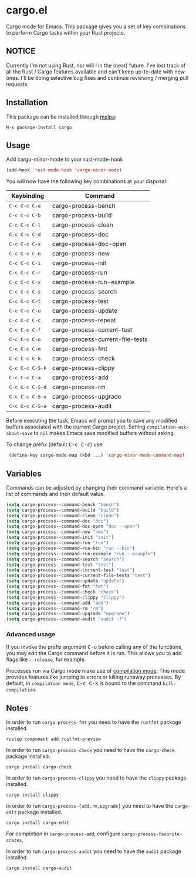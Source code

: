 # cargo.el

Cargo mode for Emacs. This package gives you a set of key combinations to perform Cargo tasks within your Rust projects.

## NOTICE

Currently I'm not using Rust, nor will I in the (near) future. I've lost track
of all the Rust / Cargo features available and can't keep up-to-date with new
ones. I'll be doing selective bug fixes and continue reviewing / merging pull
requests.

## Installation

This package can be installed through [melpa](https://melpa.org/):

```
M-x package-install cargo
```

## Usage

Add cargo-minor-mode to your rust-mode-hook

```el
(add-hook 'rust-mode-hook 'cargo-minor-mode)
```

You will now have the following key combinations at your disposal:

 Keybinding             | Command
------------------------|----------------------
 <kbd>C-c C-c C-e</kbd> | cargo-process-bench
 <kbd>C-c C-c C-b</kbd> | cargo-process-build
 <kbd>C-c C-c C-l</kbd> | cargo-process-clean
 <kbd>C-c C-c C-d</kbd> | cargo-process-doc
 <kbd>C-c C-c C-v</kbd> | cargo-process-doc-open
 <kbd>C-c C-c C-n</kbd> | cargo-process-new
 <kbd>C-c C-c C-i</kbd> | cargo-process-init
 <kbd>C-c C-c C-r</kbd> | cargo-process-run
 <kbd>C-c C-c C-x</kbd> | cargo-process-run-example
 <kbd>C-c C-c C-s</kbd> | cargo-process-search
 <kbd>C-c C-c C-t</kbd> | cargo-process-test
 <kbd>C-c C-c C-u</kbd> | cargo-process-update
 <kbd>C-c C-c C-c</kbd> | cargo-process-repeat
 <kbd>C-c C-c C-f</kbd> | cargo-process-current-test
 <kbd>C-c C-c C-o</kbd> | cargo-process-current-file-tests
 <kbd>C-c C-c C-m</kbd> | cargo-process-fmt
 <kbd>C-c C-c C-k</kbd> | cargo-process-check
 <kbd>C-c C-c C-S-k</kbd> | cargo-process-clippy
 <kbd>C-c C-c C-a</kbd> | cargo-process-add
 <kbd>C-c C-c C-S-d</kbd> | cargo-process-rm
 <kbd>C-c C-c C-S-u</kbd> | cargo-process-upgrade
 <kbd>C-c C-c C-S-a</kbd> | cargo-process-audit

Before executing the task, Emacs will prompt you to save any modified buffers
associated with the current Cargo project. Setting `compilation-ask-about-save`
to `nil` makes Emacs save modified buffers without asking.

To change prefix (default <kbd>C-c C-c</kbd>) use:

```el
 (define-key cargo-mode-map (kbd ...) 'cargo-minor-mode-command-map)
```

## Variables

Commands can be adjusted by changing their command variable.
Here's a list of commands and their default value.

```el
(setq cargo-process--command-bench "bench")
(setq cargo-process--command-build "build")
(setq cargo-process--command-clean "clean")
(setq cargo-process--command-doc "doc")
(setq cargo-process--command-doc-open "doc --open")
(setq cargo-process--command-new "new")
(setq cargo-process--command-init "init")
(setq cargo-process--command-run "run")
(setq cargo-process--command-run-bin "run --bin")
(setq cargo-process--command-run-example "run --example")
(setq cargo-process--command-search "search")
(setq cargo-process--command-test "test")
(setq cargo-process--command-current-test "test")
(setq cargo-process--command-current-file-tests "test")
(setq cargo-process--command-update "update")
(setq cargo-process--command-fmt "fmt")
(setq cargo-process--command-check "check")
(setq cargo-process--command-clippy "clippy")
(setq cargo-process--command-add "add")
(setq cargo-process--command-rm "rm")
(setq cargo-process--command-upgrade "upgrade")
(setq cargo-process--command-audit "audit -f")
```

### Advanced usage

If you invoke the prefix argument <kbd>C-u</kbd> before calling any of
the functions, you may edit the Cargo command before it is run. This
allows you to add flags like `--release`, for example.

Processes run via Cargo mode make use of [compilation mode][]. This
mode provides features like jumping to errors or killing runaway
processes. By default, in `compilation mode`, <kbd>C-c C-k</kbd> is bound
to the command `kill-compilation`.

[compilation mode]: https://www.gnu.org/software/emacs/manual/html_node/emacs/Compilation-Mode.html

## Notes

In order to run `cargo-process-fmt` you need to have the `rustfmt` package installed.

```
rustup component add rustfmt-preview
```

In order to run `cargo-process-check` you need to have the `cargo-check` package installed.

```
cargo install cargo-check
```

In order to run `cargo-process-clippy` you need to have the `clippy` package installed.

```
cargo install clippy
```

In order to run `cargo-process-{add,rm,upgrade}` you need to have the `cargo-edit` package installed.

```
cargo install cargo-edit
```
For completion in `cargo-process-add`, configure `cargo-process-favorite-crates`.

In order to run `cargo-process-audit` you need to have the `audit` package installed.

```
cargo install cargo-audit
```
